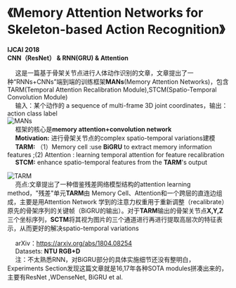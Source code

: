 # 《Memory Attention Networks for Skeleton-based Action Recognition》 #
**IJCAI 2018**  
**CNN（ResNet） & RNN(GRU) & Attention**  

&emsp; 这是一篇基于骨架关节点进行人体动作识别的文章，文章提出了一种“RNNs+CNNs”端到端的训练框架**MANs**(Memory Attention Networks)，包含TARM(Temporal Attention Recalibration Module),STCM(Spatio-Temporal Convolution Module)  
&emsp; 输入：某个动作的   a sequence of multi-frame 3D joint coordinates，输出：action class label  
![MANs](https://github.com/CSer-Tang-hao/Papers-Reading-Recording/blob/master/IJCAI2018/img/MAN.png)  
&emsp; 框架的核心是**memory attention+convolution network**  
&emsp; **Motivation:** 进行骨架关节点的complex spatio-temporal variations建模  
&emsp; **TARM:** （1）Memory cell :use **BiGRU** to extract memory information features ;(2) Attention : learning temporal attention for feature recalibration  
&emsp; **STCM:**  enhance spatio-temporal features from the **TARM**'s output  
  
![TARM](https://github.com/CSer-Tang-hao/Papers-Reading-Recording/blob/master/IJCAI2018/img/TARM.png)  
&emsp; 亮点:文章提出了一种借鉴残差网络模型结构的attention learning method，"残差"单元**TARM**由 Memory Cell、Attention和一个跨层的直连边组成，主要是用Attention Network 学到的注意力权重用于重新调整（recalibrate）原先的骨架序列的关键帧（BiGRU的输出）。对于**TARM**输出的骨架关节点**X,Y,Z**三个坐标序列，**SCTM**将其视为图片的三个通道进行再进行提取高层次的特征表示，从而更好的解决spatio-temporal variations


&emsp; arXiv：https://arxiv.org/abs/1804.08254  
&emsp; Datasets: **NTU RGB+D**  
&emsp; 注：不太熟悉RNN，对BiGRU部分的具体实施细节还没有整明白，Experiments Section发现这篇文章就是16,17年各种SOTA modules拼凑出来的，主要有ResNet  ,WDenseNet, BiGRU et al.

